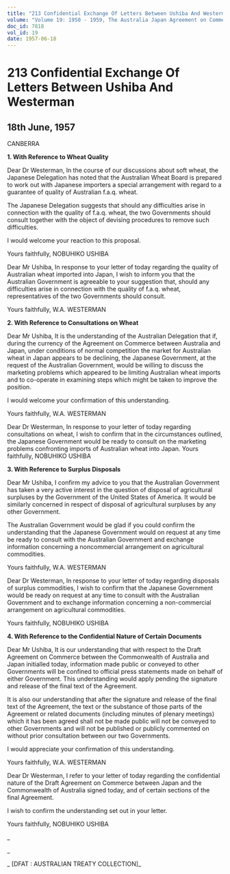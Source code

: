 ```yaml
---
title: "213 Confidential Exchange Of Letters Between Ushiba And Westerman"
volume: "Volume 19: 1950 - 1959, The Australia Japan Agreement on Commerce"
doc_id: 7818
vol_id: 19
date: 1957-06-18
---
```


# 213 Confidential Exchange Of Letters Between Ushiba And Westerman

## 18th June, 1957

CANBERRA

**1\. With Reference to Wheat Quality**

Dear Dr Westerman, In the course of our discussions about soft wheat, the Japanese Delegation has noted that the Australian Wheat Board is prepared to work out with Japanese importers a special arrangement with regard to a guarantee of quality of Australian f.a.q. wheat.

The Japanese Delegation suggests that should any difficulties arise in connection with the quality of f.a.q. wheat, the two Governments should consult together with the object of devising procedures to remove such difficulties.

I would welcome your reaction to this proposal.

Yours faithfully, NOBUHIKO USHIBA

Dear Mr Ushiba, In response to your letter of today regarding the quality of Australian wheat imported into Japan, I wish to inform you that the Australian Government is agreeable to your suggestion that, should any difficulties arise in connection with the quality of f.a.q. wheat, representatives of the two Governments should consult.

Yours faithfully, W.A. WESTERMAN

**2\. With Reference to Consultations on Wheat**

Dear Mr Ushiba, It is the understanding of the Australian Delegation that if, during the currency of the Agreement on Commerce between Australia and Japan, under conditions of normal competition the market for Australian wheat in Japan appears to be declining, the Japanese Government, at the request of the Australian Government, would be willing to discuss the marketing problems which appeared to be limiting Australian wheat imports and to co-operate in examining steps which might be taken to improve the position.

I would welcome your confirmation of this understanding.

Yours faithfully, W.A. WESTERMAN

Dear Dr Westerman, In response to your letter of today regarding consultations on wheat, I wish to confirm that in the circumstances outlined, the Japanese Government would be ready to consult on the marketing problems confronting imports of Australian wheat into Japan. Yours faithfully, NOBUHIKO USHIBA

**3\. With Reference to Surplus Disposals**

Dear Mr Ushiba, I confirm my advice to you that the Australian Government has taken a very active interest in the question of disposal of agricultural surpluses by the Government of the United States of America. It would be similarly concerned in respect of disposal of agricultural surpluses by any other Government.

The Australian Government would be glad if you could confirm the understanding that the Japanese Government would on request at any time be ready to consult with the Australian Government and exchange information concerning a noncommercial arrangement on agricultural commodities.

Yours faithfully, W.A. WESTERMAN

Dear Dr Westerman, In response to your letter of today regarding disposals of surplus commodities, I wish to confirm that the Japanese Government would be ready on request at any time to consult with the Australian Government and to exchange information concerning a non-commercial arrangement on agricultural commodities.

Yours faithfully, NOBUHIKO USHIBA

**4\. With Reference to the Confidential Nature of Certain Documents**

Dear Mr Ushiba, It is our understanding that with respect to the Draft Agreement on Commerce between the Commonwealth of Australia and Japan initialled today, information made public or conveyed to other Governments will be confined to official press statements made on behalf of either Government. This understanding would apply pending the signature and release of the final text of the Agreement.

It is also our understanding that after the signature and release of the final text of the Agreement, the text or the substance of those parts of the Agreement or related documents (including minutes of plenary meetings) which it has been agreed shall not be made public will not be conveyed to other Governments and will not be published or publicly commented on without prior consultation between our two Governments.

I would appreciate your confirmation of this understanding.

Yours faithfully, W.A. WESTERMAN

Dear Dr Westerman, I refer to your letter of today regarding the confidential nature of the Draft Agreement on Commerce between Japan and the Commonwealth of Australia signed today, and of certain sections of the final Agreement.

I wish to confirm the understanding set out in your letter.

Yours faithfully, NOBUHIKO USHIBA

_

_

_ [DFAT : AUSTRALIAN TREATY COLLECTION]_
